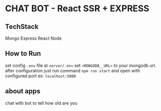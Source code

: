 # CHAT BOT - React SSR + EXPRESS
## TechStack
Mongo Express React Node
## How to Run
set config `.env` file at `server/.env`
set `<MONGODB__URL>` to your mongodb url.
after configuration just run command
`npm run start` 
and open with configured port ex: `localhost:5000`
## about apps
chat with bot to tell how old are you 

